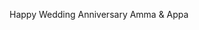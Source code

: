 Happy Wedding Anniversary Amma & Appa
<!---
abis2005kak/abis2005kak is a ✨ special ✨ repository because its `README.md` (this file) appears on your GitHub profile.
You can click the Preview link to take a look at your changes.
--->
